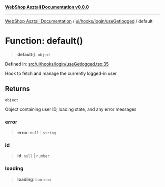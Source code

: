 [**WebShop Asztali Documentation v0.0.0**](../../../../../README.md)

***

[WebShop Asztali Documentation](../../../../../modules.md) / [ui/hooks/login/useGetlogged](../README.md) / default

# Function: default()

> **default**(): `object`

Defined in: [src/ui/hooks/login/useGetlogged.tsx:35](https://github.com/akosgamer1000/webshop_asztali/blob/694dfb5919995863486557fe9c75abb7edf40a6c/src/ui/hooks/login/useGetlogged.tsx#L35)

Hook to fetch and manage the currently logged-in user

## Returns

`object`

Object containing user ID, loading state, and any error messages

### error

> **error**: `null` \| `string`

### id

> **id**: `null` \| `number`

### loading

> **loading**: `boolean`
